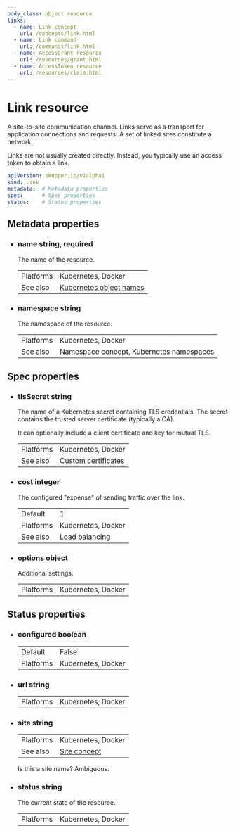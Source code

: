 ```yaml
---
body_class: object resource
links:
  - name: Link concept
    url: /concepts/link.html
  - name: Link command
    url: /commands/link.html
  - name: AccessGrant resource
    url: /resources/grant.html
  - name: AccessToken resource
    url: /resources/claim.html
---
```


# Link resource

<section>

A site-to-site communication channel. Links serve as a
transport for application connections and requests.  A set
of linked sites constitute a network.

Links are not usually created directly.  Instead, you
typically use an access token to obtain a link.

~~~ yaml
apiVersion: skupper.io/v1alpha1
kind: Link
metadata:  # Metadata properties
spec:      # Spec properties
status:    # Status properties
~~~

</section>

<section>

## Metadata properties

- <h3 id="name">name <span class="attribute-info">string, required</span></h3>

  The name of the resource.

  | | |
  |-|-|
  | Platforms | Kubernetes, Docker |
  | See also | [Kubernetes object names](https://kubernetes.io/docs/concepts/overview/working-with-objects/names/) |
  

- <h3 id="namespace">namespace <span class="attribute-info">string</span></h3>

  The namespace of the resource.

  | | |
  |-|-|
  | Platforms | Kubernetes, Docker |
  | See also | [Namespace concept]({{site_prefix}}/concepts/namespace.html), [Kubernetes namespaces](https://kubernetes.io/docs/concepts/overview/working-with-objects/namespaces/) |
  

</section>

<section>

## Spec properties

- <h3 id="tlssecret">tlsSecret <span class="attribute-info">string</span></h3>

  The name of a Kubernetes secret containing TLS
  credentials. The secret contains the trusted server
  certificate (typically a CA).
  
  It can optionally include a client certificate and key for
  mutual TLS.

  | | |
  |-|-|
  | Platforms | Kubernetes, Docker |
  | See also | [Custom certificates]() |
  

- <h3 id="cost">cost <span class="attribute-info">integer</span></h3>

  The configured "expense" of sending traffic over the
  link.

  | | |
  |-|-|
  | Default | 1 |
  | Platforms | Kubernetes, Docker |
  | See also | [Load balancing]() |
  

- <h3 id="options">options <span class="attribute-info">object</span></h3>

  Additional settings.

  | | |
  |-|-|
  | Platforms | Kubernetes, Docker |
  

</section>

<section>

## Status properties

- <h3 id="configured">configured <span class="attribute-info">boolean</span></h3>

  | | |
  |-|-|
  | Default | False |
  | Platforms | Kubernetes, Docker |
  

- <h3 id="url">url <span class="attribute-info">string</span></h3>

  | | |
  |-|-|
  | Platforms | Kubernetes, Docker |
  

- <h3 id="site">site <span class="attribute-info">string</span></h3>

  | | |
  |-|-|
  | Platforms | Kubernetes, Docker |
  | See also | [Site concept]({{site_prefix}}/concepts/site.html) |
  

  <section class="notes">

  Is this a site name?  Ambiguous.

  </section>

- <h3 id="status">status <span class="attribute-info">string</span></h3>

  The current state of the resource.

  | | |
  |-|-|
  | Platforms | Kubernetes, Docker |
  

</section>
